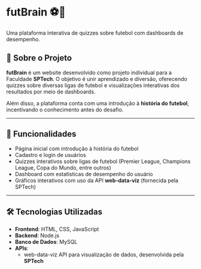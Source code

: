 # futBrain ⚽🧠  
Uma plataforma interativa de quizzes sobre futebol com dashboards de desempenho.

## 📖 Sobre o Projeto

**futBrain** é um website desenvolvido como projeto individual para a Faculdade **SPTech**. O objetivo é unir aprendizado e diversão, oferecendo quizzes sobre diversas ligas de futebol e visualizações interativas dos resultados por meio de dashboards.

Além disso, a plataforma conta com uma introdução à **história do futebol**, incentivando o conhecimento antes do desafio.

---

## 🚀 Funcionalidades

- Página inicial com introdução à história do futebol
- Cadastro e login de usuários
- Quizzes interativos sobre ligas de futebol (Premier League, Champions League, Copa do Mundo, entre outros)
- Dashboard com estatísticas de desempenho do usuário
- Gráficos interativos com uso da API **web-data-viz** (fornecida pela SPTech)

---

## 🛠️ Tecnologias Utilizadas

- **Frontend**: HTML, CSS, JavaScript  
- **Backend**: Node.js  
- **Banco de Dados**: MySQL  
- **APIs**:  
  - web-data-viz API para visualização de dados, desenvolvida pela **SPTech**